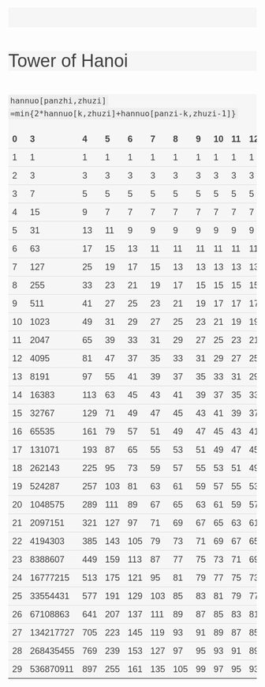 
<div>
<h1 id="tower-of-hanoi" style="box-sizing: border-box; font-size: 2.6em; margin: 1.3em 0px; font-family: 'Source Sans Pro', sans-serif; font-weight: 300; line-height: 1.1; color: rgb(63, 63, 63); outline: none !important; background-color: rgb(246, 246, 246);"><br></h1>
<h1 id="tower-of-hanoi" style="box-sizing: border-box; font-size: 2.6em; margin: 1.3em 0px; font-family: 'Source Sans Pro', sans-serif; font-weight: 300; line-height: 1.1; color: rgb(63, 63, 63); outline: none !important; background-color: rgb(246, 246, 246);">Tower of Hanoi</h1>
<h1 style="box-sizing: border-box; font-size: 2.6em; margin: 1.3em 0px; font-family: 'Source Sans Pro', sans-serif; font-weight: 300; line-height: 1.1; color: rgb(63, 63, 63); outline: none !important; background-color: rgb(246, 246, 246);">
<p style="box-sizing: border-box; margin: 0px 0px 1.1em; font-size: 18px; line-height: 26.1000003814697px; text-align: justify; outline: none !important;"><code style="box-sizing: border-box; font-family: 'Source Code Pro', monospace; font-size: 0.9em; padding: 2px 4px; border-top-left-radius: 4px; border-top-right-radius: 4px; border-bottom-right-radius: 4px; border-bottom-left-radius: 4px; outline: none !important; background-color: rgba(128, 128, 128, 0.0745098);">hannuo[panzhi,zhuzi]</code>&nbsp;<br style="box-sizing: border-box; outline: none !important;"><code style="box-sizing: border-box; font-family: 'Source Code Pro', monospace; font-size: 0.9em; padding: 2px 4px; border-top-left-radius: 4px; border-top-right-radius: 4px; border-bottom-right-radius: 4px; border-bottom-left-radius: 4px; outline: none !important; background-color: rgba(128, 128, 128, 0.0745098);">=min{2*hannuo[k,zhuzi]+hannuo[panzi-k,zhuzi-1]}</code></p>
<table style="box-sizing: border-box; border-collapse: collapse; border-spacing: 0px; max-width: 100%; margin-bottom: 20px; color: rgb(63, 63, 63); font-size: 18px; line-height: 26.1000003814697px; text-align: justify; outline: none !important;">
<thead style="box-sizing: border-box; outline: none !important;">
<tr style="box-sizing: border-box; outline: none !important;">
<th style="box-sizing: border-box; text-align: left; padding: 8px; line-height: 20px; vertical-align: bottom; border-top-width: 0px; outline: none !important;">0</th><th style="box-sizing: border-box; text-align: left; padding: 8px; line-height: 20px; vertical-align: bottom; border-top-width: 0px; outline: none !important;">3</th><th style="box-sizing: border-box; text-align: left; padding: 8px; line-height: 20px; vertical-align: bottom; border-top-width: 0px; outline: none !important;">4</th><th style="box-sizing: border-box; text-align: left; padding: 8px; line-height: 20px; vertical-align: bottom; border-top-width: 0px; outline: none !important;">5</th><th style="box-sizing: border-box; text-align: left; padding: 8px; line-height: 20px; vertical-align: bottom; border-top-width: 0px; outline: none !important;">6</th><th style="box-sizing: border-box; text-align: left; padding: 8px; line-height: 20px; vertical-align: bottom; border-top-width: 0px; outline: none !important;">7</th><th style="box-sizing: border-box; text-align: left; padding: 8px; line-height: 20px; vertical-align: bottom; border-top-width: 0px; outline: none !important;">8</th><th style="box-sizing: border-box; text-align: left; padding: 8px; line-height: 20px; vertical-align: bottom; border-top-width: 0px; outline: none !important;">9</th><th style="box-sizing: border-box; text-align: left; padding: 8px; line-height: 20px; vertical-align: bottom; border-top-width: 0px; outline: none !important;">10</th><th style="box-sizing: border-box; text-align: left; padding: 8px; line-height: 20px; vertical-align: bottom; border-top-width: 0px; outline: none !important;">11</th><th style="box-sizing: border-box; text-align: left; padding: 8px; line-height: 20px; vertical-align: bottom; border-top-width: 0px; outline: none !important;">12</th><th style="box-sizing: border-box; text-align: left; padding: 8px; line-height: 20px; vertical-align: bottom; border-top-width: 0px; outline: none !important;">13</th><th style="box-sizing: border-box; text-align: left; padding: 8px; line-height: 20px; vertical-align: bottom; border-top-width: 0px; outline: none !important;">14</th>
</tr>
</thead>
<tbody style="box-sizing: border-box; outline: none !important;">

<tr style="box-sizing: border-box; outline: none !important;">
<td style="box-sizing: border-box; outline: none !important; padding: 8px; line-height: 20px; vertical-align: top; border-top-width: 1px; border-top-style: solid; border-top-color: rgb(221, 221, 221);">1</td>
<td style="box-sizing: border-box; outline: none !important; padding: 8px; line-height: 20px; vertical-align: top; border-top-width: 1px; border-top-style: solid; border-top-color: rgb(221, 221, 221);">1</td>
<td style="box-sizing: border-box; outline: none !important; padding: 8px; line-height: 20px; vertical-align: top; border-top-width: 1px; border-top-style: solid; border-top-color: rgb(221, 221, 221);">1</td>
<td style="box-sizing: border-box; outline: none !important; padding: 8px; line-height: 20px; vertical-align: top; border-top-width: 1px; border-top-style: solid; border-top-color: rgb(221, 221, 221);">1</td>
<td style="box-sizing: border-box; outline: none !important; padding: 8px; line-height: 20px; vertical-align: top; border-top-width: 1px; border-top-style: solid; border-top-color: rgb(221, 221, 221);">1</td>
<td style="box-sizing: border-box; outline: none !important; padding: 8px; line-height: 20px; vertical-align: top; border-top-width: 1px; border-top-style: solid; border-top-color: rgb(221, 221, 221);">1</td>
<td style="box-sizing: border-box; outline: none !important; padding: 8px; line-height: 20px; vertical-align: top; border-top-width: 1px; border-top-style: solid; border-top-color: rgb(221, 221, 221);">1</td>
<td style="box-sizing: border-box; outline: none !important; padding: 8px; line-height: 20px; vertical-align: top; border-top-width: 1px; border-top-style: solid; border-top-color: rgb(221, 221, 221);">1</td>
<td style="box-sizing: border-box; outline: none !important; padding: 8px; line-height: 20px; vertical-align: top; border-top-width: 1px; border-top-style: solid; border-top-color: rgb(221, 221, 221);">1</td>
<td style="box-sizing: border-box; outline: none !important; padding: 8px; line-height: 20px; vertical-align: top; border-top-width: 1px; border-top-style: solid; border-top-color: rgb(221, 221, 221);">1</td>
<td style="box-sizing: border-box; outline: none !important; padding: 8px; line-height: 20px; vertical-align: top; border-top-width: 1px; border-top-style: solid; border-top-color: rgb(221, 221, 221);">1</td>
<td style="box-sizing: border-box; outline: none !important; padding: 8px; line-height: 20px; vertical-align: top; border-top-width: 1px; border-top-style: solid; border-top-color: rgb(221, 221, 221);">1</td>
<td style="box-sizing: border-box; outline: none !important; padding: 8px; line-height: 20px; vertical-align: top; border-top-width: 1px; border-top-style: solid; border-top-color: rgb(221, 221, 221);">1</td>
</tr>

<tr style="box-sizing: border-box; outline: none !important;">
<td style="box-sizing: border-box; outline: none !important; padding: 8px; line-height: 20px; vertical-align: top; border-top-width: 1px; border-top-style: solid; border-top-color: rgb(221, 221, 221);">2</td>
<td style="box-sizing: border-box; outline: none !important; padding: 8px; line-height: 20px; vertical-align: top; border-top-width: 1px; border-top-style: solid; border-top-color: rgb(221, 221, 221);">3</td>
<td style="box-sizing: border-box; outline: none !important; padding: 8px; line-height: 20px; vertical-align: top; border-top-width: 1px; border-top-style: solid; border-top-color: rgb(221, 221, 221);">3</td>
<td style="box-sizing: border-box; outline: none !important; padding: 8px; line-height: 20px; vertical-align: top; border-top-width: 1px; border-top-style: solid; border-top-color: rgb(221, 221, 221);">3</td>
<td style="box-sizing: border-box; outline: none !important; padding: 8px; line-height: 20px; vertical-align: top; border-top-width: 1px; border-top-style: solid; border-top-color: rgb(221, 221, 221);">3</td>
<td style="box-sizing: border-box; outline: none !important; padding: 8px; line-height: 20px; vertical-align: top; border-top-width: 1px; border-top-style: solid; border-top-color: rgb(221, 221, 221);">3</td>
<td style="box-sizing: border-box; outline: none !important; padding: 8px; line-height: 20px; vertical-align: top; border-top-width: 1px; border-top-style: solid; border-top-color: rgb(221, 221, 221);">3</td>
<td style="box-sizing: border-box; outline: none !important; padding: 8px; line-height: 20px; vertical-align: top; border-top-width: 1px; border-top-style: solid; border-top-color: rgb(221, 221, 221);">3</td>
<td style="box-sizing: border-box; outline: none !important; padding: 8px; line-height: 20px; vertical-align: top; border-top-width: 1px; border-top-style: solid; border-top-color: rgb(221, 221, 221);">3</td>
<td style="box-sizing: border-box; outline: none !important; padding: 8px; line-height: 20px; vertical-align: top; border-top-width: 1px; border-top-style: solid; border-top-color: rgb(221, 221, 221);">3</td>
<td style="box-sizing: border-box; outline: none !important; padding: 8px; line-height: 20px; vertical-align: top; border-top-width: 1px; border-top-style: solid; border-top-color: rgb(221, 221, 221);">3</td>
<td style="box-sizing: border-box; outline: none !important; padding: 8px; line-height: 20px; vertical-align: top; border-top-width: 1px; border-top-style: solid; border-top-color: rgb(221, 221, 221);">3</td>
<td style="box-sizing: border-box; outline: none !important; padding: 8px; line-height: 20px; vertical-align: top; border-top-width: 1px; border-top-style: solid; border-top-color: rgb(221, 221, 221);">3</td>
</tr>

<tr style="box-sizing: border-box; outline: none !important;">
<td style="box-sizing: border-box; outline: none !important; padding: 8px; line-height: 20px; vertical-align: top; border-top-width: 1px; border-top-style: solid; border-top-color: rgb(221, 221, 221);">3</td>
<td style="box-sizing: border-box; outline: none !important; padding: 8px; line-height: 20px; vertical-align: top; border-top-width: 1px; border-top-style: solid; border-top-color: rgb(221, 221, 221);">7</td>
<td style="box-sizing: border-box; outline: none !important; padding: 8px; line-height: 20px; vertical-align: top; border-top-width: 1px; border-top-style: solid; border-top-color: rgb(221, 221, 221);">5</td>
<td style="box-sizing: border-box; outline: none !important; padding: 8px; line-height: 20px; vertical-align: top; border-top-width: 1px; border-top-style: solid; border-top-color: rgb(221, 221, 221);">5</td>
<td style="box-sizing: border-box; outline: none !important; padding: 8px; line-height: 20px; vertical-align: top; border-top-width: 1px; border-top-style: solid; border-top-color: rgb(221, 221, 221);">5</td>
<td style="box-sizing: border-box; outline: none !important; padding: 8px; line-height: 20px; vertical-align: top; border-top-width: 1px; border-top-style: solid; border-top-color: rgb(221, 221, 221);">5</td>
<td style="box-sizing: border-box; outline: none !important; padding: 8px; line-height: 20px; vertical-align: top; border-top-width: 1px; border-top-style: solid; border-top-color: rgb(221, 221, 221);">5</td>
<td style="box-sizing: border-box; outline: none !important; padding: 8px; line-height: 20px; vertical-align: top; border-top-width: 1px; border-top-style: solid; border-top-color: rgb(221, 221, 221);">5</td>
<td style="box-sizing: border-box; outline: none !important; padding: 8px; line-height: 20px; vertical-align: top; border-top-width: 1px; border-top-style: solid; border-top-color: rgb(221, 221, 221);">5</td>
<td style="box-sizing: border-box; outline: none !important; padding: 8px; line-height: 20px; vertical-align: top; border-top-width: 1px; border-top-style: solid; border-top-color: rgb(221, 221, 221);">5</td>
<td style="box-sizing: border-box; outline: none !important; padding: 8px; line-height: 20px; vertical-align: top; border-top-width: 1px; border-top-style: solid; border-top-color: rgb(221, 221, 221);">5</td>
<td style="box-sizing: border-box; outline: none !important; padding: 8px; line-height: 20px; vertical-align: top; border-top-width: 1px; border-top-style: solid; border-top-color: rgb(221, 221, 221);">5</td>
<td style="box-sizing: border-box; outline: none !important; padding: 8px; line-height: 20px; vertical-align: top; border-top-width: 1px; border-top-style: solid; border-top-color: rgb(221, 221, 221);">5</td>
</tr>

<tr style="box-sizing: border-box; outline: none !important;">
<td style="box-sizing: border-box; outline: none !important; padding: 8px; line-height: 20px; vertical-align: top; border-top-width: 1px; border-top-style: solid; border-top-color: rgb(221, 221, 221);">4</td>
<td style="box-sizing: border-box; outline: none !important; padding: 8px; line-height: 20px; vertical-align: top; border-top-width: 1px; border-top-style: solid; border-top-color: rgb(221, 221, 221);">15</td>
<td style="box-sizing: border-box; outline: none !important; padding: 8px; line-height: 20px; vertical-align: top; border-top-width: 1px; border-top-style: solid; border-top-color: rgb(221, 221, 221);">9</td>
<td style="box-sizing: border-box; outline: none !important; padding: 8px; line-height: 20px; vertical-align: top; border-top-width: 1px; border-top-style: solid; border-top-color: rgb(221, 221, 221);">7</td>
<td style="box-sizing: border-box; outline: none !important; padding: 8px; line-height: 20px; vertical-align: top; border-top-width: 1px; border-top-style: solid; border-top-color: rgb(221, 221, 221);">7</td>
<td style="box-sizing: border-box; outline: none !important; padding: 8px; line-height: 20px; vertical-align: top; border-top-width: 1px; border-top-style: solid; border-top-color: rgb(221, 221, 221);">7</td>
<td style="box-sizing: border-box; outline: none !important; padding: 8px; line-height: 20px; vertical-align: top; border-top-width: 1px; border-top-style: solid; border-top-color: rgb(221, 221, 221);">7</td>
<td style="box-sizing: border-box; outline: none !important; padding: 8px; line-height: 20px; vertical-align: top; border-top-width: 1px; border-top-style: solid; border-top-color: rgb(221, 221, 221);">7</td>
<td style="box-sizing: border-box; outline: none !important; padding: 8px; line-height: 20px; vertical-align: top; border-top-width: 1px; border-top-style: solid; border-top-color: rgb(221, 221, 221);">7</td>
<td style="box-sizing: border-box; outline: none !important; padding: 8px; line-height: 20px; vertical-align: top; border-top-width: 1px; border-top-style: solid; border-top-color: rgb(221, 221, 221);">7</td>
<td style="box-sizing: border-box; outline: none !important; padding: 8px; line-height: 20px; vertical-align: top; border-top-width: 1px; border-top-style: solid; border-top-color: rgb(221, 221, 221);">7</td>
<td style="box-sizing: border-box; outline: none !important; padding: 8px; line-height: 20px; vertical-align: top; border-top-width: 1px; border-top-style: solid; border-top-color: rgb(221, 221, 221);">7</td>
<td style="box-sizing: border-box; outline: none !important; padding: 8px; line-height: 20px; vertical-align: top; border-top-width: 1px; border-top-style: solid; border-top-color: rgb(221, 221, 221);">7</td>
</tr>

<tr style="box-sizing: border-box; outline: none !important;">
<td style="box-sizing: border-box; outline: none !important; padding: 8px; line-height: 20px; vertical-align: top; border-top-width: 1px; border-top-style: solid; border-top-color: rgb(221, 221, 221);">5</td>
<td style="box-sizing: border-box; outline: none !important; padding: 8px; line-height: 20px; vertical-align: top; border-top-width: 1px; border-top-style: solid; border-top-color: rgb(221, 221, 221);">31</td>
<td style="box-sizing: border-box; outline: none !important; padding: 8px; line-height: 20px; vertical-align: top; border-top-width: 1px; border-top-style: solid; border-top-color: rgb(221, 221, 221);">13</td>
<td style="box-sizing: border-box; outline: none !important; padding: 8px; line-height: 20px; vertical-align: top; border-top-width: 1px; border-top-style: solid; border-top-color: rgb(221, 221, 221);">11</td>
<td style="box-sizing: border-box; outline: none !important; padding: 8px; line-height: 20px; vertical-align: top; border-top-width: 1px; border-top-style: solid; border-top-color: rgb(221, 221, 221);">9</td>
<td style="box-sizing: border-box; outline: none !important; padding: 8px; line-height: 20px; vertical-align: top; border-top-width: 1px; border-top-style: solid; border-top-color: rgb(221, 221, 221);">9</td>
<td style="box-sizing: border-box; outline: none !important; padding: 8px; line-height: 20px; vertical-align: top; border-top-width: 1px; border-top-style: solid; border-top-color: rgb(221, 221, 221);">9</td>
<td style="box-sizing: border-box; outline: none !important; padding: 8px; line-height: 20px; vertical-align: top; border-top-width: 1px; border-top-style: solid; border-top-color: rgb(221, 221, 221);">9</td>
<td style="box-sizing: border-box; outline: none !important; padding: 8px; line-height: 20px; vertical-align: top; border-top-width: 1px; border-top-style: solid; border-top-color: rgb(221, 221, 221);">9</td>
<td style="box-sizing: border-box; outline: none !important; padding: 8px; line-height: 20px; vertical-align: top; border-top-width: 1px; border-top-style: solid; border-top-color: rgb(221, 221, 221);">9</td>
<td style="box-sizing: border-box; outline: none !important; padding: 8px; line-height: 20px; vertical-align: top; border-top-width: 1px; border-top-style: solid; border-top-color: rgb(221, 221, 221);">9</td>
<td style="box-sizing: border-box; outline: none !important; padding: 8px; line-height: 20px; vertical-align: top; border-top-width: 1px; border-top-style: solid; border-top-color: rgb(221, 221, 221);">9</td>
<td style="box-sizing: border-box; outline: none !important; padding: 8px; line-height: 20px; vertical-align: top; border-top-width: 1px; border-top-style: solid; border-top-color: rgb(221, 221, 221);">9</td>
</tr>

<tr style="box-sizing: border-box; outline: none !important;">
<td style="box-sizing: border-box; outline: none !important; padding: 8px; line-height: 20px; vertical-align: top; border-top-width: 1px; border-top-style: solid; border-top-color: rgb(221, 221, 221);">6</td>
<td style="box-sizing: border-box; outline: none !important; padding: 8px; line-height: 20px; vertical-align: top; border-top-width: 1px; border-top-style: solid; border-top-color: rgb(221, 221, 221);">63</td>
<td style="box-sizing: border-box; outline: none !important; padding: 8px; line-height: 20px; vertical-align: top; border-top-width: 1px; border-top-style: solid; border-top-color: rgb(221, 221, 221);">17</td>
<td style="box-sizing: border-box; outline: none !important; padding: 8px; line-height: 20px; vertical-align: top; border-top-width: 1px; border-top-style: solid; border-top-color: rgb(221, 221, 221);">15</td>
<td style="box-sizing: border-box; outline: none !important; padding: 8px; line-height: 20px; vertical-align: top; border-top-width: 1px; border-top-style: solid; border-top-color: rgb(221, 221, 221);">13</td>
<td style="box-sizing: border-box; outline: none !important; padding: 8px; line-height: 20px; vertical-align: top; border-top-width: 1px; border-top-style: solid; border-top-color: rgb(221, 221, 221);">11</td>
<td style="box-sizing: border-box; outline: none !important; padding: 8px; line-height: 20px; vertical-align: top; border-top-width: 1px; border-top-style: solid; border-top-color: rgb(221, 221, 221);">11</td>
<td style="box-sizing: border-box; outline: none !important; padding: 8px; line-height: 20px; vertical-align: top; border-top-width: 1px; border-top-style: solid; border-top-color: rgb(221, 221, 221);">11</td>
<td style="box-sizing: border-box; outline: none !important; padding: 8px; line-height: 20px; vertical-align: top; border-top-width: 1px; border-top-style: solid; border-top-color: rgb(221, 221, 221);">11</td>
<td style="box-sizing: border-box; outline: none !important; padding: 8px; line-height: 20px; vertical-align: top; border-top-width: 1px; border-top-style: solid; border-top-color: rgb(221, 221, 221);">11</td>
<td style="box-sizing: border-box; outline: none !important; padding: 8px; line-height: 20px; vertical-align: top; border-top-width: 1px; border-top-style: solid; border-top-color: rgb(221, 221, 221);">11</td>
<td style="box-sizing: border-box; outline: none !important; padding: 8px; line-height: 20px; vertical-align: top; border-top-width: 1px; border-top-style: solid; border-top-color: rgb(221, 221, 221);">11</td>
<td style="box-sizing: border-box; outline: none !important; padding: 8px; line-height: 20px; vertical-align: top; border-top-width: 1px; border-top-style: solid; border-top-color: rgb(221, 221, 221);">11</td>
</tr>

<tr style="box-sizing: border-box; outline: none !important;">
<td style="box-sizing: border-box; outline: none !important; padding: 8px; line-height: 20px; vertical-align: top; border-top-width: 1px; border-top-style: solid; border-top-color: rgb(221, 221, 221);">7</td>
<td style="box-sizing: border-box; outline: none !important; padding: 8px; line-height: 20px; vertical-align: top; border-top-width: 1px; border-top-style: solid; border-top-color: rgb(221, 221, 221);">127</td>
<td style="box-sizing: border-box; outline: none !important; padding: 8px; line-height: 20px; vertical-align: top; border-top-width: 1px; border-top-style: solid; border-top-color: rgb(221, 221, 221);">25</td>
<td style="box-sizing: border-box; outline: none !important; padding: 8px; line-height: 20px; vertical-align: top; border-top-width: 1px; border-top-style: solid; border-top-color: rgb(221, 221, 221);">19</td>
<td style="box-sizing: border-box; outline: none !important; padding: 8px; line-height: 20px; vertical-align: top; border-top-width: 1px; border-top-style: solid; border-top-color: rgb(221, 221, 221);">17</td>
<td style="box-sizing: border-box; outline: none !important; padding: 8px; line-height: 20px; vertical-align: top; border-top-width: 1px; border-top-style: solid; border-top-color: rgb(221, 221, 221);">15</td>
<td style="box-sizing: border-box; outline: none !important; padding: 8px; line-height: 20px; vertical-align: top; border-top-width: 1px; border-top-style: solid; border-top-color: rgb(221, 221, 221);">13</td>
<td style="box-sizing: border-box; outline: none !important; padding: 8px; line-height: 20px; vertical-align: top; border-top-width: 1px; border-top-style: solid; border-top-color: rgb(221, 221, 221);">13</td>
<td style="box-sizing: border-box; outline: none !important; padding: 8px; line-height: 20px; vertical-align: top; border-top-width: 1px; border-top-style: solid; border-top-color: rgb(221, 221, 221);">13</td>
<td style="box-sizing: border-box; outline: none !important; padding: 8px; line-height: 20px; vertical-align: top; border-top-width: 1px; border-top-style: solid; border-top-color: rgb(221, 221, 221);">13</td>
<td style="box-sizing: border-box; outline: none !important; padding: 8px; line-height: 20px; vertical-align: top; border-top-width: 1px; border-top-style: solid; border-top-color: rgb(221, 221, 221);">13</td>
<td style="box-sizing: border-box; outline: none !important; padding: 8px; line-height: 20px; vertical-align: top; border-top-width: 1px; border-top-style: solid; border-top-color: rgb(221, 221, 221);">13</td>
<td style="box-sizing: border-box; outline: none !important; padding: 8px; line-height: 20px; vertical-align: top; border-top-width: 1px; border-top-style: solid; border-top-color: rgb(221, 221, 221);">13</td>
</tr>

<tr style="box-sizing: border-box; outline: none !important;">
<td style="box-sizing: border-box; outline: none !important; padding: 8px; line-height: 20px; vertical-align: top; border-top-width: 1px; border-top-style: solid; border-top-color: rgb(221, 221, 221);">8</td>
<td style="box-sizing: border-box; outline: none !important; padding: 8px; line-height: 20px; vertical-align: top; border-top-width: 1px; border-top-style: solid; border-top-color: rgb(221, 221, 221);">255</td>
<td style="box-sizing: border-box; outline: none !important; padding: 8px; line-height: 20px; vertical-align: top; border-top-width: 1px; border-top-style: solid; border-top-color: rgb(221, 221, 221);">33</td>
<td style="box-sizing: border-box; outline: none !important; padding: 8px; line-height: 20px; vertical-align: top; border-top-width: 1px; border-top-style: solid; border-top-color: rgb(221, 221, 221);">23</td>
<td style="box-sizing: border-box; outline: none !important; padding: 8px; line-height: 20px; vertical-align: top; border-top-width: 1px; border-top-style: solid; border-top-color: rgb(221, 221, 221);">21</td>
<td style="box-sizing: border-box; outline: none !important; padding: 8px; line-height: 20px; vertical-align: top; border-top-width: 1px; border-top-style: solid; border-top-color: rgb(221, 221, 221);">19</td>
<td style="box-sizing: border-box; outline: none !important; padding: 8px; line-height: 20px; vertical-align: top; border-top-width: 1px; border-top-style: solid; border-top-color: rgb(221, 221, 221);">17</td>
<td style="box-sizing: border-box; outline: none !important; padding: 8px; line-height: 20px; vertical-align: top; border-top-width: 1px; border-top-style: solid; border-top-color: rgb(221, 221, 221);">15</td>
<td style="box-sizing: border-box; outline: none !important; padding: 8px; line-height: 20px; vertical-align: top; border-top-width: 1px; border-top-style: solid; border-top-color: rgb(221, 221, 221);">15</td>
<td style="box-sizing: border-box; outline: none !important; padding: 8px; line-height: 20px; vertical-align: top; border-top-width: 1px; border-top-style: solid; border-top-color: rgb(221, 221, 221);">15</td>
<td style="box-sizing: border-box; outline: none !important; padding: 8px; line-height: 20px; vertical-align: top; border-top-width: 1px; border-top-style: solid; border-top-color: rgb(221, 221, 221);">15</td>
<td style="box-sizing: border-box; outline: none !important; padding: 8px; line-height: 20px; vertical-align: top; border-top-width: 1px; border-top-style: solid; border-top-color: rgb(221, 221, 221);">15</td>
<td style="box-sizing: border-box; outline: none !important; padding: 8px; line-height: 20px; vertical-align: top; border-top-width: 1px; border-top-style: solid; border-top-color: rgb(221, 221, 221);">15</td>
</tr>

<tr style="box-sizing: border-box; outline: none !important;">
<td style="box-sizing: border-box; outline: none !important; padding: 8px; line-height: 20px; vertical-align: top; border-top-width: 1px; border-top-style: solid; border-top-color: rgb(221, 221, 221);">9</td>
<td style="box-sizing: border-box; outline: none !important; padding: 8px; line-height: 20px; vertical-align: top; border-top-width: 1px; border-top-style: solid; border-top-color: rgb(221, 221, 221);">511</td>
<td style="box-sizing: border-box; outline: none !important; padding: 8px; line-height: 20px; vertical-align: top; border-top-width: 1px; border-top-style: solid; border-top-color: rgb(221, 221, 221);">41</td>
<td style="box-sizing: border-box; outline: none !important; padding: 8px; line-height: 20px; vertical-align: top; border-top-width: 1px; border-top-style: solid; border-top-color: rgb(221, 221, 221);">27</td>
<td style="box-sizing: border-box; outline: none !important; padding: 8px; line-height: 20px; vertical-align: top; border-top-width: 1px; border-top-style: solid; border-top-color: rgb(221, 221, 221);">25</td>
<td style="box-sizing: border-box; outline: none !important; padding: 8px; line-height: 20px; vertical-align: top; border-top-width: 1px; border-top-style: solid; border-top-color: rgb(221, 221, 221);">23</td>
<td style="box-sizing: border-box; outline: none !important; padding: 8px; line-height: 20px; vertical-align: top; border-top-width: 1px; border-top-style: solid; border-top-color: rgb(221, 221, 221);">21</td>
<td style="box-sizing: border-box; outline: none !important; padding: 8px; line-height: 20px; vertical-align: top; border-top-width: 1px; border-top-style: solid; border-top-color: rgb(221, 221, 221);">19</td>
<td style="box-sizing: border-box; outline: none !important; padding: 8px; line-height: 20px; vertical-align: top; border-top-width: 1px; border-top-style: solid; border-top-color: rgb(221, 221, 221);">17</td>
<td style="box-sizing: border-box; outline: none !important; padding: 8px; line-height: 20px; vertical-align: top; border-top-width: 1px; border-top-style: solid; border-top-color: rgb(221, 221, 221);">17</td>
<td style="box-sizing: border-box; outline: none !important; padding: 8px; line-height: 20px; vertical-align: top; border-top-width: 1px; border-top-style: solid; border-top-color: rgb(221, 221, 221);">17</td>
<td style="box-sizing: border-box; outline: none !important; padding: 8px; line-height: 20px; vertical-align: top; border-top-width: 1px; border-top-style: solid; border-top-color: rgb(221, 221, 221);">17</td>
<td style="box-sizing: border-box; outline: none !important; padding: 8px; line-height: 20px; vertical-align: top; border-top-width: 1px; border-top-style: solid; border-top-color: rgb(221, 221, 221);">17</td>
</tr>

<tr style="box-sizing: border-box; outline: none !important;">
<td style="box-sizing: border-box; outline: none !important; padding: 8px; line-height: 20px; vertical-align: top; border-top-width: 1px; border-top-style: solid; border-top-color: rgb(221, 221, 221);">10</td>
<td style="box-sizing: border-box; outline: none !important; padding: 8px; line-height: 20px; vertical-align: top; border-top-width: 1px; border-top-style: solid; border-top-color: rgb(221, 221, 221);">1023</td>
<td style="box-sizing: border-box; outline: none !important; padding: 8px; line-height: 20px; vertical-align: top; border-top-width: 1px; border-top-style: solid; border-top-color: rgb(221, 221, 221);">49</td>
<td style="box-sizing: border-box; outline: none !important; padding: 8px; line-height: 20px; vertical-align: top; border-top-width: 1px; border-top-style: solid; border-top-color: rgb(221, 221, 221);">31</td>
<td style="box-sizing: border-box; outline: none !important; padding: 8px; line-height: 20px; vertical-align: top; border-top-width: 1px; border-top-style: solid; border-top-color: rgb(221, 221, 221);">29</td>
<td style="box-sizing: border-box; outline: none !important; padding: 8px; line-height: 20px; vertical-align: top; border-top-width: 1px; border-top-style: solid; border-top-color: rgb(221, 221, 221);">27</td>
<td style="box-sizing: border-box; outline: none !important; padding: 8px; line-height: 20px; vertical-align: top; border-top-width: 1px; border-top-style: solid; border-top-color: rgb(221, 221, 221);">25</td>
<td style="box-sizing: border-box; outline: none !important; padding: 8px; line-height: 20px; vertical-align: top; border-top-width: 1px; border-top-style: solid; border-top-color: rgb(221, 221, 221);">23</td>
<td style="box-sizing: border-box; outline: none !important; padding: 8px; line-height: 20px; vertical-align: top; border-top-width: 1px; border-top-style: solid; border-top-color: rgb(221, 221, 221);">21</td>
<td style="box-sizing: border-box; outline: none !important; padding: 8px; line-height: 20px; vertical-align: top; border-top-width: 1px; border-top-style: solid; border-top-color: rgb(221, 221, 221);">19</td>
<td style="box-sizing: border-box; outline: none !important; padding: 8px; line-height: 20px; vertical-align: top; border-top-width: 1px; border-top-style: solid; border-top-color: rgb(221, 221, 221);">19</td>
<td style="box-sizing: border-box; outline: none !important; padding: 8px; line-height: 20px; vertical-align: top; border-top-width: 1px; border-top-style: solid; border-top-color: rgb(221, 221, 221);">19</td>
<td style="box-sizing: border-box; outline: none !important; padding: 8px; line-height: 20px; vertical-align: top; border-top-width: 1px; border-top-style: solid; border-top-color: rgb(221, 221, 221);">19</td>
</tr>

<tr style="box-sizing: border-box; outline: none !important;">
<td style="box-sizing: border-box; outline: none !important; padding: 8px; line-height: 20px; vertical-align: top; border-top-width: 1px; border-top-style: solid; border-top-color: rgb(221, 221, 221);">11</td>
<td style="box-sizing: border-box; outline: none !important; padding: 8px; line-height: 20px; vertical-align: top; border-top-width: 1px; border-top-style: solid; border-top-color: rgb(221, 221, 221);">2047</td>
<td style="box-sizing: border-box; outline: none !important; padding: 8px; line-height: 20px; vertical-align: top; border-top-width: 1px; border-top-style: solid; border-top-color: rgb(221, 221, 221);">65</td>
<td style="box-sizing: border-box; outline: none !important; padding: 8px; line-height: 20px; vertical-align: top; border-top-width: 1px; border-top-style: solid; border-top-color: rgb(221, 221, 221);">39</td>
<td style="box-sizing: border-box; outline: none !important; padding: 8px; line-height: 20px; vertical-align: top; border-top-width: 1px; border-top-style: solid; border-top-color: rgb(221, 221, 221);">33</td>
<td style="box-sizing: border-box; outline: none !important; padding: 8px; line-height: 20px; vertical-align: top; border-top-width: 1px; border-top-style: solid; border-top-color: rgb(221, 221, 221);">31</td>
<td style="box-sizing: border-box; outline: none !important; padding: 8px; line-height: 20px; vertical-align: top; border-top-width: 1px; border-top-style: solid; border-top-color: rgb(221, 221, 221);">29</td>
<td style="box-sizing: border-box; outline: none !important; padding: 8px; line-height: 20px; vertical-align: top; border-top-width: 1px; border-top-style: solid; border-top-color: rgb(221, 221, 221);">27</td>
<td style="box-sizing: border-box; outline: none !important; padding: 8px; line-height: 20px; vertical-align: top; border-top-width: 1px; border-top-style: solid; border-top-color: rgb(221, 221, 221);">25</td>
<td style="box-sizing: border-box; outline: none !important; padding: 8px; line-height: 20px; vertical-align: top; border-top-width: 1px; border-top-style: solid; border-top-color: rgb(221, 221, 221);">23</td>
<td style="box-sizing: border-box; outline: none !important; padding: 8px; line-height: 20px; vertical-align: top; border-top-width: 1px; border-top-style: solid; border-top-color: rgb(221, 221, 221);">21</td>
<td style="box-sizing: border-box; outline: none !important; padding: 8px; line-height: 20px; vertical-align: top; border-top-width: 1px; border-top-style: solid; border-top-color: rgb(221, 221, 221);">21</td>
<td style="box-sizing: border-box; outline: none !important; padding: 8px; line-height: 20px; vertical-align: top; border-top-width: 1px; border-top-style: solid; border-top-color: rgb(221, 221, 221);">21</td>
</tr>

<tr style="box-sizing: border-box; outline: none !important;">
<td style="box-sizing: border-box; outline: none !important; padding: 8px; line-height: 20px; vertical-align: top; border-top-width: 1px; border-top-style: solid; border-top-color: rgb(221, 221, 221);">12</td>
<td style="box-sizing: border-box; outline: none !important; padding: 8px; line-height: 20px; vertical-align: top; border-top-width: 1px; border-top-style: solid; border-top-color: rgb(221, 221, 221);">4095</td>
<td style="box-sizing: border-box; outline: none !important; padding: 8px; line-height: 20px; vertical-align: top; border-top-width: 1px; border-top-style: solid; border-top-color: rgb(221, 221, 221);">81</td>
<td style="box-sizing: border-box; outline: none !important; padding: 8px; line-height: 20px; vertical-align: top; border-top-width: 1px; border-top-style: solid; border-top-color: rgb(221, 221, 221);">47</td>
<td style="box-sizing: border-box; outline: none !important; padding: 8px; line-height: 20px; vertical-align: top; border-top-width: 1px; border-top-style: solid; border-top-color: rgb(221, 221, 221);">37</td>
<td style="box-sizing: border-box; outline: none !important; padding: 8px; line-height: 20px; vertical-align: top; border-top-width: 1px; border-top-style: solid; border-top-color: rgb(221, 221, 221);">35</td>
<td style="box-sizing: border-box; outline: none !important; padding: 8px; line-height: 20px; vertical-align: top; border-top-width: 1px; border-top-style: solid; border-top-color: rgb(221, 221, 221);">33</td>
<td style="box-sizing: border-box; outline: none !important; padding: 8px; line-height: 20px; vertical-align: top; border-top-width: 1px; border-top-style: solid; border-top-color: rgb(221, 221, 221);">31</td>
<td style="box-sizing: border-box; outline: none !important; padding: 8px; line-height: 20px; vertical-align: top; border-top-width: 1px; border-top-style: solid; border-top-color: rgb(221, 221, 221);">29</td>
<td style="box-sizing: border-box; outline: none !important; padding: 8px; line-height: 20px; vertical-align: top; border-top-width: 1px; border-top-style: solid; border-top-color: rgb(221, 221, 221);">27</td>
<td style="box-sizing: border-box; outline: none !important; padding: 8px; line-height: 20px; vertical-align: top; border-top-width: 1px; border-top-style: solid; border-top-color: rgb(221, 221, 221);">25</td>
<td style="box-sizing: border-box; outline: none !important; padding: 8px; line-height: 20px; vertical-align: top; border-top-width: 1px; border-top-style: solid; border-top-color: rgb(221, 221, 221);">23</td>
<td style="box-sizing: border-box; outline: none !important; padding: 8px; line-height: 20px; vertical-align: top; border-top-width: 1px; border-top-style: solid; border-top-color: rgb(221, 221, 221);">23</td>
</tr>

<tr style="box-sizing: border-box; outline: none !important;">
<td style="box-sizing: border-box; outline: none !important; padding: 8px; line-height: 20px; vertical-align: top; border-top-width: 1px; border-top-style: solid; border-top-color: rgb(221, 221, 221);">13</td>
<td style="box-sizing: border-box; outline: none !important; padding: 8px; line-height: 20px; vertical-align: top; border-top-width: 1px; border-top-style: solid; border-top-color: rgb(221, 221, 221);">8191</td>
<td style="box-sizing: border-box; outline: none !important; padding: 8px; line-height: 20px; vertical-align: top; border-top-width: 1px; border-top-style: solid; border-top-color: rgb(221, 221, 221);">97</td>
<td style="box-sizing: border-box; outline: none !important; padding: 8px; line-height: 20px; vertical-align: top; border-top-width: 1px; border-top-style: solid; border-top-color: rgb(221, 221, 221);">55</td>
<td style="box-sizing: border-box; outline: none !important; padding: 8px; line-height: 20px; vertical-align: top; border-top-width: 1px; border-top-style: solid; border-top-color: rgb(221, 221, 221);">41</td>
<td style="box-sizing: border-box; outline: none !important; padding: 8px; line-height: 20px; vertical-align: top; border-top-width: 1px; border-top-style: solid; border-top-color: rgb(221, 221, 221);">39</td>
<td style="box-sizing: border-box; outline: none !important; padding: 8px; line-height: 20px; vertical-align: top; border-top-width: 1px; border-top-style: solid; border-top-color: rgb(221, 221, 221);">37</td>
<td style="box-sizing: border-box; outline: none !important; padding: 8px; line-height: 20px; vertical-align: top; border-top-width: 1px; border-top-style: solid; border-top-color: rgb(221, 221, 221);">35</td>
<td style="box-sizing: border-box; outline: none !important; padding: 8px; line-height: 20px; vertical-align: top; border-top-width: 1px; border-top-style: solid; border-top-color: rgb(221, 221, 221);">33</td>
<td style="box-sizing: border-box; outline: none !important; padding: 8px; line-height: 20px; vertical-align: top; border-top-width: 1px; border-top-style: solid; border-top-color: rgb(221, 221, 221);">31</td>
<td style="box-sizing: border-box; outline: none !important; padding: 8px; line-height: 20px; vertical-align: top; border-top-width: 1px; border-top-style: solid; border-top-color: rgb(221, 221, 221);">29</td>
<td style="box-sizing: border-box; outline: none !important; padding: 8px; line-height: 20px; vertical-align: top; border-top-width: 1px; border-top-style: solid; border-top-color: rgb(221, 221, 221);">27</td>
<td style="box-sizing: border-box; outline: none !important; padding: 8px; line-height: 20px; vertical-align: top; border-top-width: 1px; border-top-style: solid; border-top-color: rgb(221, 221, 221);">25</td>
</tr>

<tr style="box-sizing: border-box; outline: none !important;">
<td style="box-sizing: border-box; outline: none !important; padding: 8px; line-height: 20px; vertical-align: top; border-top-width: 1px; border-top-style: solid; border-top-color: rgb(221, 221, 221);">14</td>
<td style="box-sizing: border-box; outline: none !important; padding: 8px; line-height: 20px; vertical-align: top; border-top-width: 1px; border-top-style: solid; border-top-color: rgb(221, 221, 221);">16383</td>
<td style="box-sizing: border-box; outline: none !important; padding: 8px; line-height: 20px; vertical-align: top; border-top-width: 1px; border-top-style: solid; border-top-color: rgb(221, 221, 221);">113</td>
<td style="box-sizing: border-box; outline: none !important; padding: 8px; line-height: 20px; vertical-align: top; border-top-width: 1px; border-top-style: solid; border-top-color: rgb(221, 221, 221);">63</td>
<td style="box-sizing: border-box; outline: none !important; padding: 8px; line-height: 20px; vertical-align: top; border-top-width: 1px; border-top-style: solid; border-top-color: rgb(221, 221, 221);">45</td>
<td style="box-sizing: border-box; outline: none !important; padding: 8px; line-height: 20px; vertical-align: top; border-top-width: 1px; border-top-style: solid; border-top-color: rgb(221, 221, 221);">43</td>
<td style="box-sizing: border-box; outline: none !important; padding: 8px; line-height: 20px; vertical-align: top; border-top-width: 1px; border-top-style: solid; border-top-color: rgb(221, 221, 221);">41</td>
<td style="box-sizing: border-box; outline: none !important; padding: 8px; line-height: 20px; vertical-align: top; border-top-width: 1px; border-top-style: solid; border-top-color: rgb(221, 221, 221);">39</td>
<td style="box-sizing: border-box; outline: none !important; padding: 8px; line-height: 20px; vertical-align: top; border-top-width: 1px; border-top-style: solid; border-top-color: rgb(221, 221, 221);">37</td>
<td style="box-sizing: border-box; outline: none !important; padding: 8px; line-height: 20px; vertical-align: top; border-top-width: 1px; border-top-style: solid; border-top-color: rgb(221, 221, 221);">35</td>
<td style="box-sizing: border-box; outline: none !important; padding: 8px; line-height: 20px; vertical-align: top; border-top-width: 1px; border-top-style: solid; border-top-color: rgb(221, 221, 221);">33</td>
<td style="box-sizing: border-box; outline: none !important; padding: 8px; line-height: 20px; vertical-align: top; border-top-width: 1px; border-top-style: solid; border-top-color: rgb(221, 221, 221);">31</td>
<td style="box-sizing: border-box; outline: none !important; padding: 8px; line-height: 20px; vertical-align: top; border-top-width: 1px; border-top-style: solid; border-top-color: rgb(221, 221, 221);">29</td>
</tr>

<tr style="box-sizing: border-box; outline: none !important;">
<td style="box-sizing: border-box; outline: none !important; padding: 8px; line-height: 20px; vertical-align: top; border-top-width: 1px; border-top-style: solid; border-top-color: rgb(221, 221, 221);">15</td>
<td style="box-sizing: border-box; outline: none !important; padding: 8px; line-height: 20px; vertical-align: top; border-top-width: 1px; border-top-style: solid; border-top-color: rgb(221, 221, 221);">32767</td>
<td style="box-sizing: border-box; outline: none !important; padding: 8px; line-height: 20px; vertical-align: top; border-top-width: 1px; border-top-style: solid; border-top-color: rgb(221, 221, 221);">129</td>
<td style="box-sizing: border-box; outline: none !important; padding: 8px; line-height: 20px; vertical-align: top; border-top-width: 1px; border-top-style: solid; border-top-color: rgb(221, 221, 221);">71</td>
<td style="box-sizing: border-box; outline: none !important; padding: 8px; line-height: 20px; vertical-align: top; border-top-width: 1px; border-top-style: solid; border-top-color: rgb(221, 221, 221);">49</td>
<td style="box-sizing: border-box; outline: none !important; padding: 8px; line-height: 20px; vertical-align: top; border-top-width: 1px; border-top-style: solid; border-top-color: rgb(221, 221, 221);">47</td>
<td style="box-sizing: border-box; outline: none !important; padding: 8px; line-height: 20px; vertical-align: top; border-top-width: 1px; border-top-style: solid; border-top-color: rgb(221, 221, 221);">45</td>
<td style="box-sizing: border-box; outline: none !important; padding: 8px; line-height: 20px; vertical-align: top; border-top-width: 1px; border-top-style: solid; border-top-color: rgb(221, 221, 221);">43</td>
<td style="box-sizing: border-box; outline: none !important; padding: 8px; line-height: 20px; vertical-align: top; border-top-width: 1px; border-top-style: solid; border-top-color: rgb(221, 221, 221);">41</td>
<td style="box-sizing: border-box; outline: none !important; padding: 8px; line-height: 20px; vertical-align: top; border-top-width: 1px; border-top-style: solid; border-top-color: rgb(221, 221, 221);">39</td>
<td style="box-sizing: border-box; outline: none !important; padding: 8px; line-height: 20px; vertical-align: top; border-top-width: 1px; border-top-style: solid; border-top-color: rgb(221, 221, 221);">37</td>
<td style="box-sizing: border-box; outline: none !important; padding: 8px; line-height: 20px; vertical-align: top; border-top-width: 1px; border-top-style: solid; border-top-color: rgb(221, 221, 221);">35</td>
<td style="box-sizing: border-box; outline: none !important; padding: 8px; line-height: 20px; vertical-align: top; border-top-width: 1px; border-top-style: solid; border-top-color: rgb(221, 221, 221);">33</td>
</tr>

<tr style="box-sizing: border-box; outline: none !important;">
<td style="box-sizing: border-box; outline: none !important; padding: 8px; line-height: 20px; vertical-align: top; border-top-width: 1px; border-top-style: solid; border-top-color: rgb(221, 221, 221);">16</td>
<td style="box-sizing: border-box; outline: none !important; padding: 8px; line-height: 20px; vertical-align: top; border-top-width: 1px; border-top-style: solid; border-top-color: rgb(221, 221, 221);">65535</td>
<td style="box-sizing: border-box; outline: none !important; padding: 8px; line-height: 20px; vertical-align: top; border-top-width: 1px; border-top-style: solid; border-top-color: rgb(221, 221, 221);">161</td>
<td style="box-sizing: border-box; outline: none !important; padding: 8px; line-height: 20px; vertical-align: top; border-top-width: 1px; border-top-style: solid; border-top-color: rgb(221, 221, 221);">79</td>
<td style="box-sizing: border-box; outline: none !important; padding: 8px; line-height: 20px; vertical-align: top; border-top-width: 1px; border-top-style: solid; border-top-color: rgb(221, 221, 221);">57</td>
<td style="box-sizing: border-box; outline: none !important; padding: 8px; line-height: 20px; vertical-align: top; border-top-width: 1px; border-top-style: solid; border-top-color: rgb(221, 221, 221);">51</td>
<td style="box-sizing: border-box; outline: none !important; padding: 8px; line-height: 20px; vertical-align: top; border-top-width: 1px; border-top-style: solid; border-top-color: rgb(221, 221, 221);">49</td>
<td style="box-sizing: border-box; outline: none !important; padding: 8px; line-height: 20px; vertical-align: top; border-top-width: 1px; border-top-style: solid; border-top-color: rgb(221, 221, 221);">47</td>
<td style="box-sizing: border-box; outline: none !important; padding: 8px; line-height: 20px; vertical-align: top; border-top-width: 1px; border-top-style: solid; border-top-color: rgb(221, 221, 221);">45</td>
<td style="box-sizing: border-box; outline: none !important; padding: 8px; line-height: 20px; vertical-align: top; border-top-width: 1px; border-top-style: solid; border-top-color: rgb(221, 221, 221);">43</td>
<td style="box-sizing: border-box; outline: none !important; padding: 8px; line-height: 20px; vertical-align: top; border-top-width: 1px; border-top-style: solid; border-top-color: rgb(221, 221, 221);">41</td>
<td style="box-sizing: border-box; outline: none !important; padding: 8px; line-height: 20px; vertical-align: top; border-top-width: 1px; border-top-style: solid; border-top-color: rgb(221, 221, 221);">39</td>
<td style="box-sizing: border-box; outline: none !important; padding: 8px; line-height: 20px; vertical-align: top; border-top-width: 1px; border-top-style: solid; border-top-color: rgb(221, 221, 221);">37</td>
</tr>

<tr style="box-sizing: border-box; outline: none !important;">
<td style="box-sizing: border-box; outline: none !important; padding: 8px; line-height: 20px; vertical-align: top; border-top-width: 1px; border-top-style: solid; border-top-color: rgb(221, 221, 221);">17</td>
<td style="box-sizing: border-box; outline: none !important; padding: 8px; line-height: 20px; vertical-align: top; border-top-width: 1px; border-top-style: solid; border-top-color: rgb(221, 221, 221);">131071</td>
<td style="box-sizing: border-box; outline: none !important; padding: 8px; line-height: 20px; vertical-align: top; border-top-width: 1px; border-top-style: solid; border-top-color: rgb(221, 221, 221);">193</td>
<td style="box-sizing: border-box; outline: none !important; padding: 8px; line-height: 20px; vertical-align: top; border-top-width: 1px; border-top-style: solid; border-top-color: rgb(221, 221, 221);">87</td>
<td style="box-sizing: border-box; outline: none !important; padding: 8px; line-height: 20px; vertical-align: top; border-top-width: 1px; border-top-style: solid; border-top-color: rgb(221, 221, 221);">65</td>
<td style="box-sizing: border-box; outline: none !important; padding: 8px; line-height: 20px; vertical-align: top; border-top-width: 1px; border-top-style: solid; border-top-color: rgb(221, 221, 221);">55</td>
<td style="box-sizing: border-box; outline: none !important; padding: 8px; line-height: 20px; vertical-align: top; border-top-width: 1px; border-top-style: solid; border-top-color: rgb(221, 221, 221);">53</td>
<td style="box-sizing: border-box; outline: none !important; padding: 8px; line-height: 20px; vertical-align: top; border-top-width: 1px; border-top-style: solid; border-top-color: rgb(221, 221, 221);">51</td>
<td style="box-sizing: border-box; outline: none !important; padding: 8px; line-height: 20px; vertical-align: top; border-top-width: 1px; border-top-style: solid; border-top-color: rgb(221, 221, 221);">49</td>
<td style="box-sizing: border-box; outline: none !important; padding: 8px; line-height: 20px; vertical-align: top; border-top-width: 1px; border-top-style: solid; border-top-color: rgb(221, 221, 221);">47</td>
<td style="box-sizing: border-box; outline: none !important; padding: 8px; line-height: 20px; vertical-align: top; border-top-width: 1px; border-top-style: solid; border-top-color: rgb(221, 221, 221);">45</td>
<td style="box-sizing: border-box; outline: none !important; padding: 8px; line-height: 20px; vertical-align: top; border-top-width: 1px; border-top-style: solid; border-top-color: rgb(221, 221, 221);">43</td>
<td style="box-sizing: border-box; outline: none !important; padding: 8px; line-height: 20px; vertical-align: top; border-top-width: 1px; border-top-style: solid; border-top-color: rgb(221, 221, 221);">41</td>
</tr>

<tr style="box-sizing: border-box; outline: none !important;">
<td style="box-sizing: border-box; outline: none !important; padding: 8px; line-height: 20px; vertical-align: top; border-top-width: 1px; border-top-style: solid; border-top-color: rgb(221, 221, 221);">18</td>
<td style="box-sizing: border-box; outline: none !important; padding: 8px; line-height: 20px; vertical-align: top; border-top-width: 1px; border-top-style: solid; border-top-color: rgb(221, 221, 221);">262143</td>
<td style="box-sizing: border-box; outline: none !important; padding: 8px; line-height: 20px; vertical-align: top; border-top-width: 1px; border-top-style: solid; border-top-color: rgb(221, 221, 221);">225</td>
<td style="box-sizing: border-box; outline: none !important; padding: 8px; line-height: 20px; vertical-align: top; border-top-width: 1px; border-top-style: solid; border-top-color: rgb(221, 221, 221);">95</td>
<td style="box-sizing: border-box; outline: none !important; padding: 8px; line-height: 20px; vertical-align: top; border-top-width: 1px; border-top-style: solid; border-top-color: rgb(221, 221, 221);">73</td>
<td style="box-sizing: border-box; outline: none !important; padding: 8px; line-height: 20px; vertical-align: top; border-top-width: 1px; border-top-style: solid; border-top-color: rgb(221, 221, 221);">59</td>
<td style="box-sizing: border-box; outline: none !important; padding: 8px; line-height: 20px; vertical-align: top; border-top-width: 1px; border-top-style: solid; border-top-color: rgb(221, 221, 221);">57</td>
<td style="box-sizing: border-box; outline: none !important; padding: 8px; line-height: 20px; vertical-align: top; border-top-width: 1px; border-top-style: solid; border-top-color: rgb(221, 221, 221);">55</td>
<td style="box-sizing: border-box; outline: none !important; padding: 8px; line-height: 20px; vertical-align: top; border-top-width: 1px; border-top-style: solid; border-top-color: rgb(221, 221, 221);">53</td>
<td style="box-sizing: border-box; outline: none !important; padding: 8px; line-height: 20px; vertical-align: top; border-top-width: 1px; border-top-style: solid; border-top-color: rgb(221, 221, 221);">51</td>
<td style="box-sizing: border-box; outline: none !important; padding: 8px; line-height: 20px; vertical-align: top; border-top-width: 1px; border-top-style: solid; border-top-color: rgb(221, 221, 221);">49</td>
<td style="box-sizing: border-box; outline: none !important; padding: 8px; line-height: 20px; vertical-align: top; border-top-width: 1px; border-top-style: solid; border-top-color: rgb(221, 221, 221);">47</td>
<td style="box-sizing: border-box; outline: none !important; padding: 8px; line-height: 20px; vertical-align: top; border-top-width: 1px; border-top-style: solid; border-top-color: rgb(221, 221, 221);">45</td>
</tr>

<tr style="box-sizing: border-box; outline: none !important;">
<td style="box-sizing: border-box; outline: none !important; padding: 8px; line-height: 20px; vertical-align: top; border-top-width: 1px; border-top-style: solid; border-top-color: rgb(221, 221, 221);">19</td>
<td style="box-sizing: border-box; outline: none !important; padding: 8px; line-height: 20px; vertical-align: top; border-top-width: 1px; border-top-style: solid; border-top-color: rgb(221, 221, 221);">524287</td>
<td style="box-sizing: border-box; outline: none !important; padding: 8px; line-height: 20px; vertical-align: top; border-top-width: 1px; border-top-style: solid; border-top-color: rgb(221, 221, 221);">257</td>
<td style="box-sizing: border-box; outline: none !important; padding: 8px; line-height: 20px; vertical-align: top; border-top-width: 1px; border-top-style: solid; border-top-color: rgb(221, 221, 221);">103</td>
<td style="box-sizing: border-box; outline: none !important; padding: 8px; line-height: 20px; vertical-align: top; border-top-width: 1px; border-top-style: solid; border-top-color: rgb(221, 221, 221);">81</td>
<td style="box-sizing: border-box; outline: none !important; padding: 8px; line-height: 20px; vertical-align: top; border-top-width: 1px; border-top-style: solid; border-top-color: rgb(221, 221, 221);">63</td>
<td style="box-sizing: border-box; outline: none !important; padding: 8px; line-height: 20px; vertical-align: top; border-top-width: 1px; border-top-style: solid; border-top-color: rgb(221, 221, 221);">61</td>
<td style="box-sizing: border-box; outline: none !important; padding: 8px; line-height: 20px; vertical-align: top; border-top-width: 1px; border-top-style: solid; border-top-color: rgb(221, 221, 221);">59</td>
<td style="box-sizing: border-box; outline: none !important; padding: 8px; line-height: 20px; vertical-align: top; border-top-width: 1px; border-top-style: solid; border-top-color: rgb(221, 221, 221);">57</td>
<td style="box-sizing: border-box; outline: none !important; padding: 8px; line-height: 20px; vertical-align: top; border-top-width: 1px; border-top-style: solid; border-top-color: rgb(221, 221, 221);">55</td>
<td style="box-sizing: border-box; outline: none !important; padding: 8px; line-height: 20px; vertical-align: top; border-top-width: 1px; border-top-style: solid; border-top-color: rgb(221, 221, 221);">53</td>
<td style="box-sizing: border-box; outline: none !important; padding: 8px; line-height: 20px; vertical-align: top; border-top-width: 1px; border-top-style: solid; border-top-color: rgb(221, 221, 221);">51</td>
<td style="box-sizing: border-box; outline: none !important; padding: 8px; line-height: 20px; vertical-align: top; border-top-width: 1px; border-top-style: solid; border-top-color: rgb(221, 221, 221);">49</td>
</tr>

<tr style="box-sizing: border-box; outline: none !important;">
<td style="box-sizing: border-box; outline: none !important; padding: 8px; line-height: 20px; vertical-align: top; border-top-width: 1px; border-top-style: solid; border-top-color: rgb(221, 221, 221);">20</td>
<td style="box-sizing: border-box; outline: none !important; padding: 8px; line-height: 20px; vertical-align: top; border-top-width: 1px; border-top-style: solid; border-top-color: rgb(221, 221, 221);">1048575</td>
<td style="box-sizing: border-box; outline: none !important; padding: 8px; line-height: 20px; vertical-align: top; border-top-width: 1px; border-top-style: solid; border-top-color: rgb(221, 221, 221);">289</td>
<td style="box-sizing: border-box; outline: none !important; padding: 8px; line-height: 20px; vertical-align: top; border-top-width: 1px; border-top-style: solid; border-top-color: rgb(221, 221, 221);">111</td>
<td style="box-sizing: border-box; outline: none !important; padding: 8px; line-height: 20px; vertical-align: top; border-top-width: 1px; border-top-style: solid; border-top-color: rgb(221, 221, 221);">89</td>
<td style="box-sizing: border-box; outline: none !important; padding: 8px; line-height: 20px; vertical-align: top; border-top-width: 1px; border-top-style: solid; border-top-color: rgb(221, 221, 221);">67</td>
<td style="box-sizing: border-box; outline: none !important; padding: 8px; line-height: 20px; vertical-align: top; border-top-width: 1px; border-top-style: solid; border-top-color: rgb(221, 221, 221);">65</td>
<td style="box-sizing: border-box; outline: none !important; padding: 8px; line-height: 20px; vertical-align: top; border-top-width: 1px; border-top-style: solid; border-top-color: rgb(221, 221, 221);">63</td>
<td style="box-sizing: border-box; outline: none !important; padding: 8px; line-height: 20px; vertical-align: top; border-top-width: 1px; border-top-style: solid; border-top-color: rgb(221, 221, 221);">61</td>
<td style="box-sizing: border-box; outline: none !important; padding: 8px; line-height: 20px; vertical-align: top; border-top-width: 1px; border-top-style: solid; border-top-color: rgb(221, 221, 221);">59</td>
<td style="box-sizing: border-box; outline: none !important; padding: 8px; line-height: 20px; vertical-align: top; border-top-width: 1px; border-top-style: solid; border-top-color: rgb(221, 221, 221);">57</td>
<td style="box-sizing: border-box; outline: none !important; padding: 8px; line-height: 20px; vertical-align: top; border-top-width: 1px; border-top-style: solid; border-top-color: rgb(221, 221, 221);">55</td>
<td style="box-sizing: border-box; outline: none !important; padding: 8px; line-height: 20px; vertical-align: top; border-top-width: 1px; border-top-style: solid; border-top-color: rgb(221, 221, 221);">53</td>
</tr>

<tr style="box-sizing: border-box; outline: none !important;">
<td style="box-sizing: border-box; outline: none !important; padding: 8px; line-height: 20px; vertical-align: top; border-top-width: 1px; border-top-style: solid; border-top-color: rgb(221, 221, 221);">21</td>
<td style="box-sizing: border-box; outline: none !important; padding: 8px; line-height: 20px; vertical-align: top; border-top-width: 1px; border-top-style: solid; border-top-color: rgb(221, 221, 221);">2097151</td>
<td style="box-sizing: border-box; outline: none !important; padding: 8px; line-height: 20px; vertical-align: top; border-top-width: 1px; border-top-style: solid; border-top-color: rgb(221, 221, 221);">321</td>
<td style="box-sizing: border-box; outline: none !important; padding: 8px; line-height: 20px; vertical-align: top; border-top-width: 1px; border-top-style: solid; border-top-color: rgb(221, 221, 221);">127</td>
<td style="box-sizing: border-box; outline: none !important; padding: 8px; line-height: 20px; vertical-align: top; border-top-width: 1px; border-top-style: solid; border-top-color: rgb(221, 221, 221);">97</td>
<td style="box-sizing: border-box; outline: none !important; padding: 8px; line-height: 20px; vertical-align: top; border-top-width: 1px; border-top-style: solid; border-top-color: rgb(221, 221, 221);">71</td>
<td style="box-sizing: border-box; outline: none !important; padding: 8px; line-height: 20px; vertical-align: top; border-top-width: 1px; border-top-style: solid; border-top-color: rgb(221, 221, 221);">69</td>
<td style="box-sizing: border-box; outline: none !important; padding: 8px; line-height: 20px; vertical-align: top; border-top-width: 1px; border-top-style: solid; border-top-color: rgb(221, 221, 221);">67</td>
<td style="box-sizing: border-box; outline: none !important; padding: 8px; line-height: 20px; vertical-align: top; border-top-width: 1px; border-top-style: solid; border-top-color: rgb(221, 221, 221);">65</td>
<td style="box-sizing: border-box; outline: none !important; padding: 8px; line-height: 20px; vertical-align: top; border-top-width: 1px; border-top-style: solid; border-top-color: rgb(221, 221, 221);">63</td>
<td style="box-sizing: border-box; outline: none !important; padding: 8px; line-height: 20px; vertical-align: top; border-top-width: 1px; border-top-style: solid; border-top-color: rgb(221, 221, 221);">61</td>
<td style="box-sizing: border-box; outline: none !important; padding: 8px; line-height: 20px; vertical-align: top; border-top-width: 1px; border-top-style: solid; border-top-color: rgb(221, 221, 221);">59</td>
<td style="box-sizing: border-box; outline: none !important; padding: 8px; line-height: 20px; vertical-align: top; border-top-width: 1px; border-top-style: solid; border-top-color: rgb(221, 221, 221);">57</td>
</tr>

<tr style="box-sizing: border-box; outline: none !important;">
<td style="box-sizing: border-box; outline: none !important; padding: 8px; line-height: 20px; vertical-align: top; border-top-width: 1px; border-top-style: solid; border-top-color: rgb(221, 221, 221);">22</td>
<td style="box-sizing: border-box; outline: none !important; padding: 8px; line-height: 20px; vertical-align: top; border-top-width: 1px; border-top-style: solid; border-top-color: rgb(221, 221, 221);">4194303</td>
<td style="box-sizing: border-box; outline: none !important; padding: 8px; line-height: 20px; vertical-align: top; border-top-width: 1px; border-top-style: solid; border-top-color: rgb(221, 221, 221);">385</td>
<td style="box-sizing: border-box; outline: none !important; padding: 8px; line-height: 20px; vertical-align: top; border-top-width: 1px; border-top-style: solid; border-top-color: rgb(221, 221, 221);">143</td>
<td style="box-sizing: border-box; outline: none !important; padding: 8px; line-height: 20px; vertical-align: top; border-top-width: 1px; border-top-style: solid; border-top-color: rgb(221, 221, 221);">105</td>
<td style="box-sizing: border-box; outline: none !important; padding: 8px; line-height: 20px; vertical-align: top; border-top-width: 1px; border-top-style: solid; border-top-color: rgb(221, 221, 221);">79</td>
<td style="box-sizing: border-box; outline: none !important; padding: 8px; line-height: 20px; vertical-align: top; border-top-width: 1px; border-top-style: solid; border-top-color: rgb(221, 221, 221);">73</td>
<td style="box-sizing: border-box; outline: none !important; padding: 8px; line-height: 20px; vertical-align: top; border-top-width: 1px; border-top-style: solid; border-top-color: rgb(221, 221, 221);">71</td>
<td style="box-sizing: border-box; outline: none !important; padding: 8px; line-height: 20px; vertical-align: top; border-top-width: 1px; border-top-style: solid; border-top-color: rgb(221, 221, 221);">69</td>
<td style="box-sizing: border-box; outline: none !important; padding: 8px; line-height: 20px; vertical-align: top; border-top-width: 1px; border-top-style: solid; border-top-color: rgb(221, 221, 221);">67</td>
<td style="box-sizing: border-box; outline: none !important; padding: 8px; line-height: 20px; vertical-align: top; border-top-width: 1px; border-top-style: solid; border-top-color: rgb(221, 221, 221);">65</td>
<td style="box-sizing: border-box; outline: none !important; padding: 8px; line-height: 20px; vertical-align: top; border-top-width: 1px; border-top-style: solid; border-top-color: rgb(221, 221, 221);">63</td>
<td style="box-sizing: border-box; outline: none !important; padding: 8px; line-height: 20px; vertical-align: top; border-top-width: 1px; border-top-style: solid; border-top-color: rgb(221, 221, 221);">61</td>
</tr>

<tr style="box-sizing: border-box; outline: none !important;">
<td style="box-sizing: border-box; outline: none !important; padding: 8px; line-height: 20px; vertical-align: top; border-top-width: 1px; border-top-style: solid; border-top-color: rgb(221, 221, 221);">23</td>
<td style="box-sizing: border-box; outline: none !important; padding: 8px; line-height: 20px; vertical-align: top; border-top-width: 1px; border-top-style: solid; border-top-color: rgb(221, 221, 221);">8388607</td>
<td style="box-sizing: border-box; outline: none !important; padding: 8px; line-height: 20px; vertical-align: top; border-top-width: 1px; border-top-style: solid; border-top-color: rgb(221, 221, 221);">449</td>
<td style="box-sizing: border-box; outline: none !important; padding: 8px; line-height: 20px; vertical-align: top; border-top-width: 1px; border-top-style: solid; border-top-color: rgb(221, 221, 221);">159</td>
<td style="box-sizing: border-box; outline: none !important; padding: 8px; line-height: 20px; vertical-align: top; border-top-width: 1px; border-top-style: solid; border-top-color: rgb(221, 221, 221);">113</td>
<td style="box-sizing: border-box; outline: none !important; padding: 8px; line-height: 20px; vertical-align: top; border-top-width: 1px; border-top-style: solid; border-top-color: rgb(221, 221, 221);">87</td>
<td style="box-sizing: border-box; outline: none !important; padding: 8px; line-height: 20px; vertical-align: top; border-top-width: 1px; border-top-style: solid; border-top-color: rgb(221, 221, 221);">77</td>
<td style="box-sizing: border-box; outline: none !important; padding: 8px; line-height: 20px; vertical-align: top; border-top-width: 1px; border-top-style: solid; border-top-color: rgb(221, 221, 221);">75</td>
<td style="box-sizing: border-box; outline: none !important; padding: 8px; line-height: 20px; vertical-align: top; border-top-width: 1px; border-top-style: solid; border-top-color: rgb(221, 221, 221);">73</td>
<td style="box-sizing: border-box; outline: none !important; padding: 8px; line-height: 20px; vertical-align: top; border-top-width: 1px; border-top-style: solid; border-top-color: rgb(221, 221, 221);">71</td>
<td style="box-sizing: border-box; outline: none !important; padding: 8px; line-height: 20px; vertical-align: top; border-top-width: 1px; border-top-style: solid; border-top-color: rgb(221, 221, 221);">69</td>
<td style="box-sizing: border-box; outline: none !important; padding: 8px; line-height: 20px; vertical-align: top; border-top-width: 1px; border-top-style: solid; border-top-color: rgb(221, 221, 221);">67</td>
<td style="box-sizing: border-box; outline: none !important; padding: 8px; line-height: 20px; vertical-align: top; border-top-width: 1px; border-top-style: solid; border-top-color: rgb(221, 221, 221);">65</td>
</tr>

<tr style="box-sizing: border-box; outline: none !important;">
<td style="box-sizing: border-box; outline: none !important; padding: 8px; line-height: 20px; vertical-align: top; border-top-width: 1px; border-top-style: solid; border-top-color: rgb(221, 221, 221);">24</td>
<td style="box-sizing: border-box; outline: none !important; padding: 8px; line-height: 20px; vertical-align: top; border-top-width: 1px; border-top-style: solid; border-top-color: rgb(221, 221, 221);">16777215</td>
<td style="box-sizing: border-box; outline: none !important; padding: 8px; line-height: 20px; vertical-align: top; border-top-width: 1px; border-top-style: solid; border-top-color: rgb(221, 221, 221);">513</td>
<td style="box-sizing: border-box; outline: none !important; padding: 8px; line-height: 20px; vertical-align: top; border-top-width: 1px; border-top-style: solid; border-top-color: rgb(221, 221, 221);">175</td>
<td style="box-sizing: border-box; outline: none !important; padding: 8px; line-height: 20px; vertical-align: top; border-top-width: 1px; border-top-style: solid; border-top-color: rgb(221, 221, 221);">121</td>
<td style="box-sizing: border-box; outline: none !important; padding: 8px; line-height: 20px; vertical-align: top; border-top-width: 1px; border-top-style: solid; border-top-color: rgb(221, 221, 221);">95</td>
<td style="box-sizing: border-box; outline: none !important; padding: 8px; line-height: 20px; vertical-align: top; border-top-width: 1px; border-top-style: solid; border-top-color: rgb(221, 221, 221);">81</td>
<td style="box-sizing: border-box; outline: none !important; padding: 8px; line-height: 20px; vertical-align: top; border-top-width: 1px; border-top-style: solid; border-top-color: rgb(221, 221, 221);">79</td>
<td style="box-sizing: border-box; outline: none !important; padding: 8px; line-height: 20px; vertical-align: top; border-top-width: 1px; border-top-style: solid; border-top-color: rgb(221, 221, 221);">77</td>
<td style="box-sizing: border-box; outline: none !important; padding: 8px; line-height: 20px; vertical-align: top; border-top-width: 1px; border-top-style: solid; border-top-color: rgb(221, 221, 221);">75</td>
<td style="box-sizing: border-box; outline: none !important; padding: 8px; line-height: 20px; vertical-align: top; border-top-width: 1px; border-top-style: solid; border-top-color: rgb(221, 221, 221);">73</td>
<td style="box-sizing: border-box; outline: none !important; padding: 8px; line-height: 20px; vertical-align: top; border-top-width: 1px; border-top-style: solid; border-top-color: rgb(221, 221, 221);">71</td>
<td style="box-sizing: border-box; outline: none !important; padding: 8px; line-height: 20px; vertical-align: top; border-top-width: 1px; border-top-style: solid; border-top-color: rgb(221, 221, 221);">69</td>
</tr>

<tr style="box-sizing: border-box; outline: none !important;">
<td style="box-sizing: border-box; outline: none !important; padding: 8px; line-height: 20px; vertical-align: top; border-top-width: 1px; border-top-style: solid; border-top-color: rgb(221, 221, 221);">25</td>
<td style="box-sizing: border-box; outline: none !important; padding: 8px; line-height: 20px; vertical-align: top; border-top-width: 1px; border-top-style: solid; border-top-color: rgb(221, 221, 221);">33554431</td>
<td style="box-sizing: border-box; outline: none !important; padding: 8px; line-height: 20px; vertical-align: top; border-top-width: 1px; border-top-style: solid; border-top-color: rgb(221, 221, 221);">577</td>
<td style="box-sizing: border-box; outline: none !important; padding: 8px; line-height: 20px; vertical-align: top; border-top-width: 1px; border-top-style: solid; border-top-color: rgb(221, 221, 221);">191</td>
<td style="box-sizing: border-box; outline: none !important; padding: 8px; line-height: 20px; vertical-align: top; border-top-width: 1px; border-top-style: solid; border-top-color: rgb(221, 221, 221);">129</td>
<td style="box-sizing: border-box; outline: none !important; padding: 8px; line-height: 20px; vertical-align: top; border-top-width: 1px; border-top-style: solid; border-top-color: rgb(221, 221, 221);">103</td>
<td style="box-sizing: border-box; outline: none !important; padding: 8px; line-height: 20px; vertical-align: top; border-top-width: 1px; border-top-style: solid; border-top-color: rgb(221, 221, 221);">85</td>
<td style="box-sizing: border-box; outline: none !important; padding: 8px; line-height: 20px; vertical-align: top; border-top-width: 1px; border-top-style: solid; border-top-color: rgb(221, 221, 221);">83</td>
<td style="box-sizing: border-box; outline: none !important; padding: 8px; line-height: 20px; vertical-align: top; border-top-width: 1px; border-top-style: solid; border-top-color: rgb(221, 221, 221);">81</td>
<td style="box-sizing: border-box; outline: none !important; padding: 8px; line-height: 20px; vertical-align: top; border-top-width: 1px; border-top-style: solid; border-top-color: rgb(221, 221, 221);">79</td>
<td style="box-sizing: border-box; outline: none !important; padding: 8px; line-height: 20px; vertical-align: top; border-top-width: 1px; border-top-style: solid; border-top-color: rgb(221, 221, 221);">77</td>
<td style="box-sizing: border-box; outline: none !important; padding: 8px; line-height: 20px; vertical-align: top; border-top-width: 1px; border-top-style: solid; border-top-color: rgb(221, 221, 221);">75</td>
<td style="box-sizing: border-box; outline: none !important; padding: 8px; line-height: 20px; vertical-align: top; border-top-width: 1px; border-top-style: solid; border-top-color: rgb(221, 221, 221);">73</td>
</tr>

<tr style="box-sizing: border-box; outline: none !important;">
<td style="box-sizing: border-box; outline: none !important; padding: 8px; line-height: 20px; vertical-align: top; border-top-width: 1px; border-top-style: solid; border-top-color: rgb(221, 221, 221);">26</td>
<td style="box-sizing: border-box; outline: none !important; padding: 8px; line-height: 20px; vertical-align: top; border-top-width: 1px; border-top-style: solid; border-top-color: rgb(221, 221, 221);">67108863</td>
<td style="box-sizing: border-box; outline: none !important; padding: 8px; line-height: 20px; vertical-align: top; border-top-width: 1px; border-top-style: solid; border-top-color: rgb(221, 221, 221);">641</td>
<td style="box-sizing: border-box; outline: none !important; padding: 8px; line-height: 20px; vertical-align: top; border-top-width: 1px; border-top-style: solid; border-top-color: rgb(221, 221, 221);">207</td>
<td style="box-sizing: border-box; outline: none !important; padding: 8px; line-height: 20px; vertical-align: top; border-top-width: 1px; border-top-style: solid; border-top-color: rgb(221, 221, 221);">137</td>
<td style="box-sizing: border-box; outline: none !important; padding: 8px; line-height: 20px; vertical-align: top; border-top-width: 1px; border-top-style: solid; border-top-color: rgb(221, 221, 221);">111</td>
<td style="box-sizing: border-box; outline: none !important; padding: 8px; line-height: 20px; vertical-align: top; border-top-width: 1px; border-top-style: solid; border-top-color: rgb(221, 221, 221);">89</td>
<td style="box-sizing: border-box; outline: none !important; padding: 8px; line-height: 20px; vertical-align: top; border-top-width: 1px; border-top-style: solid; border-top-color: rgb(221, 221, 221);">87</td>
<td style="box-sizing: border-box; outline: none !important; padding: 8px; line-height: 20px; vertical-align: top; border-top-width: 1px; border-top-style: solid; border-top-color: rgb(221, 221, 221);">85</td>
<td style="box-sizing: border-box; outline: none !important; padding: 8px; line-height: 20px; vertical-align: top; border-top-width: 1px; border-top-style: solid; border-top-color: rgb(221, 221, 221);">83</td>
<td style="box-sizing: border-box; outline: none !important; padding: 8px; line-height: 20px; vertical-align: top; border-top-width: 1px; border-top-style: solid; border-top-color: rgb(221, 221, 221);">81</td>
<td style="box-sizing: border-box; outline: none !important; padding: 8px; line-height: 20px; vertical-align: top; border-top-width: 1px; border-top-style: solid; border-top-color: rgb(221, 221, 221);">79</td>
<td style="box-sizing: border-box; outline: none !important; padding: 8px; line-height: 20px; vertical-align: top; border-top-width: 1px; border-top-style: solid; border-top-color: rgb(221, 221, 221);">77</td>
</tr>

<tr style="box-sizing: border-box; outline: none !important;">
<td style="box-sizing: border-box; outline: none !important; padding: 8px; line-height: 20px; vertical-align: top; border-top-width: 1px; border-top-style: solid; border-top-color: rgb(221, 221, 221);">27</td>
<td style="box-sizing: border-box; outline: none !important; padding: 8px; line-height: 20px; vertical-align: top; border-top-width: 1px; border-top-style: solid; border-top-color: rgb(221, 221, 221);">134217727</td>
<td style="box-sizing: border-box; outline: none !important; padding: 8px; line-height: 20px; vertical-align: top; border-top-width: 1px; border-top-style: solid; border-top-color: rgb(221, 221, 221);">705</td>
<td style="box-sizing: border-box; outline: none !important; padding: 8px; line-height: 20px; vertical-align: top; border-top-width: 1px; border-top-style: solid; border-top-color: rgb(221, 221, 221);">223</td>
<td style="box-sizing: border-box; outline: none !important; padding: 8px; line-height: 20px; vertical-align: top; border-top-width: 1px; border-top-style: solid; border-top-color: rgb(221, 221, 221);">145</td>
<td style="box-sizing: border-box; outline: none !important; padding: 8px; line-height: 20px; vertical-align: top; border-top-width: 1px; border-top-style: solid; border-top-color: rgb(221, 221, 221);">119</td>
<td style="box-sizing: border-box; outline: none !important; padding: 8px; line-height: 20px; vertical-align: top; border-top-width: 1px; border-top-style: solid; border-top-color: rgb(221, 221, 221);">93</td>
<td style="box-sizing: border-box; outline: none !important; padding: 8px; line-height: 20px; vertical-align: top; border-top-width: 1px; border-top-style: solid; border-top-color: rgb(221, 221, 221);">91</td>
<td style="box-sizing: border-box; outline: none !important; padding: 8px; line-height: 20px; vertical-align: top; border-top-width: 1px; border-top-style: solid; border-top-color: rgb(221, 221, 221);">89</td>
<td style="box-sizing: border-box; outline: none !important; padding: 8px; line-height: 20px; vertical-align: top; border-top-width: 1px; border-top-style: solid; border-top-color: rgb(221, 221, 221);">87</td>
<td style="box-sizing: border-box; outline: none !important; padding: 8px; line-height: 20px; vertical-align: top; border-top-width: 1px; border-top-style: solid; border-top-color: rgb(221, 221, 221);">85</td>
<td style="box-sizing: border-box; outline: none !important; padding: 8px; line-height: 20px; vertical-align: top; border-top-width: 1px; border-top-style: solid; border-top-color: rgb(221, 221, 221);">83</td>
<td style="box-sizing: border-box; outline: none !important; padding: 8px; line-height: 20px; vertical-align: top; border-top-width: 1px; border-top-style: solid; border-top-color: rgb(221, 221, 221);">81</td>
</tr>

<tr style="box-sizing: border-box; outline: none !important;">
<td style="box-sizing: border-box; outline: none !important; padding: 8px; line-height: 20px; vertical-align: top; border-top-width: 1px; border-top-style: solid; border-top-color: rgb(221, 221, 221);">28</td>
<td style="box-sizing: border-box; outline: none !important; padding: 8px; line-height: 20px; vertical-align: top; border-top-width: 1px; border-top-style: solid; border-top-color: rgb(221, 221, 221);">268435455</td>
<td style="box-sizing: border-box; outline: none !important; padding: 8px; line-height: 20px; vertical-align: top; border-top-width: 1px; border-top-style: solid; border-top-color: rgb(221, 221, 221);">769</td>
<td style="box-sizing: border-box; outline: none !important; padding: 8px; line-height: 20px; vertical-align: top; border-top-width: 1px; border-top-style: solid; border-top-color: rgb(221, 221, 221);">239</td>
<td style="box-sizing: border-box; outline: none !important; padding: 8px; line-height: 20px; vertical-align: top; border-top-width: 1px; border-top-style: solid; border-top-color: rgb(221, 221, 221);">153</td>
<td style="box-sizing: border-box; outline: none !important; padding: 8px; line-height: 20px; vertical-align: top; border-top-width: 1px; border-top-style: solid; border-top-color: rgb(221, 221, 221);">127</td>
<td style="box-sizing: border-box; outline: none !important; padding: 8px; line-height: 20px; vertical-align: top; border-top-width: 1px; border-top-style: solid; border-top-color: rgb(221, 221, 221);">97</td>
<td style="box-sizing: border-box; outline: none !important; padding: 8px; line-height: 20px; vertical-align: top; border-top-width: 1px; border-top-style: solid; border-top-color: rgb(221, 221, 221);">95</td>
<td style="box-sizing: border-box; outline: none !important; padding: 8px; line-height: 20px; vertical-align: top; border-top-width: 1px; border-top-style: solid; border-top-color: rgb(221, 221, 221);">93</td>
<td style="box-sizing: border-box; outline: none !important; padding: 8px; line-height: 20px; vertical-align: top; border-top-width: 1px; border-top-style: solid; border-top-color: rgb(221, 221, 221);">91</td>
<td style="box-sizing: border-box; outline: none !important; padding: 8px; line-height: 20px; vertical-align: top; border-top-width: 1px; border-top-style: solid; border-top-color: rgb(221, 221, 221);">89</td>
<td style="box-sizing: border-box; outline: none !important; padding: 8px; line-height: 20px; vertical-align: top; border-top-width: 1px; border-top-style: solid; border-top-color: rgb(221, 221, 221);">87</td>
<td style="box-sizing: border-box; outline: none !important; padding: 8px; line-height: 20px; vertical-align: top; border-top-width: 1px; border-top-style: solid; border-top-color: rgb(221, 221, 221);">85</td>
</tr>

<tr style="box-sizing: border-box; outline: none !important;">
<td style="box-sizing: border-box; outline: none !important; padding: 8px; line-height: 20px; vertical-align: top; border-top-width: 1px; border-top-style: solid; border-top-color: rgb(221, 221, 221);">29</td>
<td style="box-sizing: border-box; outline: none !important; padding: 8px; line-height: 20px; vertical-align: top; border-top-width: 1px; border-top-style: solid; border-top-color: rgb(221, 221, 221);">536870911</td>
<td style="box-sizing: border-box; outline: none !important; padding: 8px; line-height: 20px; vertical-align: top; border-top-width: 1px; border-top-style: solid; border-top-color: rgb(221, 221, 221);">897</td>
<td style="box-sizing: border-box; outline: none !important; padding: 8px; line-height: 20px; vertical-align: top; border-top-width: 1px; border-top-style: solid; border-top-color: rgb(221, 221, 221);">255</td>
<td style="box-sizing: border-box; outline: none !important; padding: 8px; line-height: 20px; vertical-align: top; border-top-width: 1px; border-top-style: solid; border-top-color: rgb(221, 221, 221);">161</td>
<td style="box-sizing: border-box; outline: none !important; padding: 8px; line-height: 20px; vertical-align: top; border-top-width: 1px; border-top-style: solid; border-top-color: rgb(221, 221, 221);">135</td>
<td style="box-sizing: border-box; outline: none !important; padding: 8px; line-height: 20px; vertical-align: top; border-top-width: 1px; border-top-style: solid; border-top-color: rgb(221, 221, 221);">105</td>
<td style="box-sizing: border-box; outline: none !important; padding: 8px; line-height: 20px; vertical-align: top; border-top-width: 1px; border-top-style: solid; border-top-color: rgb(221, 221, 221);">99</td>
<td style="box-sizing: border-box; outline: none !important; padding: 8px; line-height: 20px; vertical-align: top; border-top-width: 1px; border-top-style: solid; border-top-color: rgb(221, 221, 221);">97</td>
<td style="box-sizing: border-box; outline: none !important; padding: 8px; line-height: 20px; vertical-align: top; border-top-width: 1px; border-top-style: solid; border-top-color: rgb(221, 221, 221);">95</td>
<td style="box-sizing: border-box; outline: none !important; padding: 8px; line-height: 20px; vertical-align: top; border-top-width: 1px; border-top-style: solid; border-top-color: rgb(221, 221, 221);">93</td>
<td style="box-sizing: border-box; outline: none !important; padding: 8px; line-height: 20px; vertical-align: top; border-top-width: 1px; border-top-style: solid; border-top-color: rgb(221, 221, 221);">91</td>
<td style="box-sizing: border-box; outline: none !important; padding: 8px; line-height: 20px; vertical-align: top; border-top-width: 1px; border-top-style: solid; border-top-color: rgb(221, 221, 221);">89</td>
</tr>

</tbody>

</table>
</h1>
</div>
